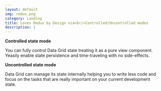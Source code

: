 ```yaml
---
layout: default
img: redux.png
category: Landing
title: Loves Redux by Design via<br/>Controlled/Uncontrolled modes
description: |
---
```


**Controlled state mode**

You can fully control Data Grid state treating it as a pure view component.
Yeasily enable state persistence and time-traveling with no side-effects.

**Uncontrolled state mode**

Data Grid can manage its state internally helping you to write less code
and focus on the tasks that are really important on your current development state.
